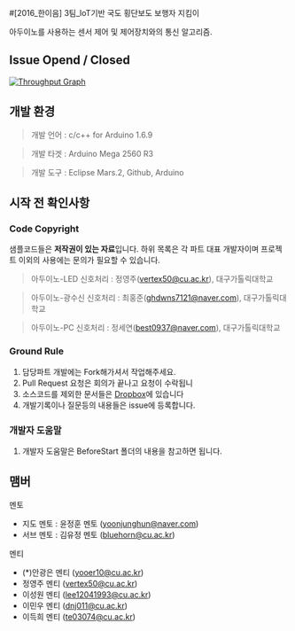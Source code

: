 #[2016_한이음] 3팀_IoT기반 국도 횡단보도 보행자 지킴이

아두이노를 사용하는 센서 제어 및 제어장치와의 통신 알고리즘.
## Issue Opend / Closed
[![Throughput Graph](https://graphs.waffle.io/CUDTeam3/SmartCrosswalk_Sensor/throughput.svg)](https://waffle.io/CUDTeam3/SmartCrosswalk_Sensor/metrics/throughput)

## 개발 환경
> 개발 언어 : c/c++ for Arduino 1.6.9

> 개발 타겟 : Arduino Mega 2560 R3

> 개발 도구 : Eclipse Mars.2, Github, Arduino 

## 시작 전 확인사항
### Code Copyright
샘플코드들은 **저작권이 있는 자료**입니다. 하위 목록은 각 파트 대표 개발자이며 프로젝트 이외의 사용에는 문의가 필요할 수 있습니다. 
> 아두이노-LED 신호처리 : 정영주(vertex50@cu.ac.kr), 대구가톨릭대학교

> 아두이노-광수신 신호처리 : 최홍준(ghdwns7121@naver.com), 대구가톨릭대학교

> 아두이노-PC 신호처리 : 정세연(best0937@naver.com), 대구가톨릭대학교

### Ground Rule
1. 담당파트 개발에는 Fork해가셔서 작업해주세요. 
2. Pull Request 요청은 회의가 끝나고 요청이 수락됩니 
3. 소스코드를 제외한 문서들은 [Dropbox](https://www.dropbox.com/sh/7vmnmwyq8xp75xb/AADxzAP9nBhgIPdVGKtEdNQ4a?dl=0)에 있습니다
4. 개발기록이나 질문등의 내용들은 issue에 등록합니다. 

### 개발자 도움말
1. 개발자 도움말은 BeforeStart 폴더의 내용을 참고하면 됩니다.

## 맴버
멘토
+ 지도 멘토 : 윤정훈 멘토 (yoonjunghun@naver.com)
+ 서브 멘토 : 김유정 멘토 (bluehorn@cu.ac.kr)

멘티
+ (*)안광은 멘티 (yooer10@cu.ac.kr)
+ 정영주 멘티 (vertex50@cu.ac.kr)
+ 이성원 멘티 (lee12041993@cu.ac.kr)
+ 이민우 멘티 (dnj011@cu.ac.kr)
+ 이득희 멘티 (te03074@cu.ac.kr)
